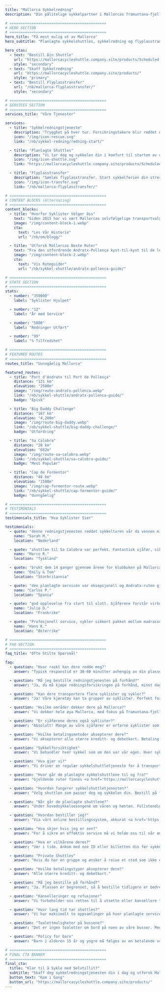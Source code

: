 ```yaml
---
title: "Mallorca Sykkelredning"
description: "Din pålitelige sykkelpartner i Mallorcas Tramuntana-fjell. Sykkelredningstjeneste, shuttles og flyplasstransfer for syklister."

# ============================================
# HERO SECTION
# ============================================
hero_title: "Få mest mulig ut av Mallorca"
hero_subtitle: "Planlagte sykkelshuttles, sykkelredning og flyplasstransfer av syklister for syklister"

hero_ctas:
  - text: "Bestill Din Shuttle"
    url: "https://mallorcacycleshuttle.company.site/products/Scheduled-Bike-Buses-c15728235"
    style: "secondary"
  - text: "Skaff Sykkelredning"
    url: "https://mallorcacycleshuttle.company.site/products/"
    style: "primary"
  - text: "Bestill Flyplasstransfer"
    url: "/nb/mallorca-flyplasstransfer/"
    style: "secondary"

# ============================================
# SERVICES SECTION
# ============================================
services_title: "Våre Tjenester"

services:
  - title: "Sykkelredningstjeneste"
    description: "Trygghet på hver tur. Forsikringstakere blir reddet overalt på Mallorca hvis sykkelen eller kroppen svikter."
    icon: "/img/icon-rescue.svg"
    link: "/nb/sykkel-redning/redning-start/"

  - title: "Planlagte Shuttles"
    description: "Vi tar deg og sykkelen din i komfort til starten av de ikoniske enveisrutene."
    icon: "/img/icon-shuttle.svg"
    link: "https://mallorcacycleshuttle.company.site/products/Scheduled-Bike-Buses-c15728235"

  - title: "Flyplasstransfer"
    description: "Sømløs flyplasstransfer. Start sykkelferien din stressfritt fra det øyeblikket du lander."
    icon: "/img/icon-transfer.svg"
    link: "/nb/mallorca-flyplasstransfer/"

# ============================================
# CONTENT BLOCKS (Alternating)
# ============================================
content_blocks:
  - title: "Hvorfor Syklister Velger Oss"
    text: "Siden 2015 har vi vært Mallorcas selvfølgelige transportvalg for syklister – vi kjører shuttles, håndterer redninger over hele øya og behandler sykler som om de var våre egne. Forvent et vennlig, pålitelig team, komfortable busser og lokalkunnskap du kan stole på."
    image: "/img/content-block-1.webp"
    cta:
      text: "Les Vår Historie"
      url: "/nb/om/blogg/"

  - title: "Utforsk Mallorcas Beste Ruter"
    text: "Fra den utfordrende Andratx-Pollença kyst-til-kyst til de legendariske klatringene fra havnene i Sa Calobra og Valldemossa til de stille innlandsveiene, Mallorca er et sykkelparadis i verdensklasse. Våre omfattende ruteguider hjelper deg med å planlegge dine perfekte enveisturer med detaljerte kart, høydeprofiler og innsidertips."
    image: "/img/content-block-2.webp"
    cta:
      text: "Vis Ruteguider"
      url: "/nb/sykkel-shuttle/andratx-pollenca-guide/"

# ============================================
# STATS SECTION
# ============================================
stats:
  - number: "350000"
    label: "Syklister Hjulpet"

  - number: "12"
    label: "År med Service"

  - number: "5000"
    label: "Redninger Utført"

  - number: "99"
    label: "% Tilfredshet"

# ============================================
# FEATURED ROUTES
# ============================================
routes_title: "Uunngåelig Mallorca"

featured_routes:
  - title: "Port d'Andratx til Port de Pollença"
    distance: "121 km"
    elevation: "2500m"
    image: "/img/route-andratx-pollenca.webp"
    link: "/nb/sykkel-shuttle/andratx-pollenca-guide/"
    badge: "Episk"

  - title: "Big Daddy Challenge"
    distance: "167 km"
    elevation: "4,200m"
    image: "/img/route-big-daddy.webp"
    link: "/nb/sykkel-shuttle/big-daddy-challenge/"
    badge: "Utfordring"

  - title: "Sa Calobra"
    distance: "20 km"
    elevation: "682m"
    image: "/img/route-sa-calobra.webp"
    link: "/nb/sykkel-shuttle/sa-calobra-guide/"
    badge: "Mest Populær"

  - title: "Cap de Formentor"
    distance: "40 km"
    elevation: "1500m"
    image: "/img/cap-formentor-route.webp"
    link: "/nb/sykkel-shuttle/cap-formentor-guide/"
    badge: "Uunngåelig"

# ============================================
# TESTIMONIALS
# ============================================
testimonials_title: "Hva Syklister Sier"

testimonials:
  - quote: "denne redningstjenesten reddet sykkelturen vår da vennen min fikk et mekanisk problem. Profesjonelt, raskt og vennlig. Anbefales på det sterkeste!"
    name: "Sarah M."
    location: "Nederland"

  - quote: "shuttlen til Sa Calobra var perfekt. Fantastisk sjåfør, sikker sykkeltransport og vi startet turen vår fra akkurat der vi ville med friske ben. Verdt hver krone."
    name: "Marco R."
    location: "Tyskland"

  - quote: "brukt dem 14 ganger gjennom årene for klubbuken på Mallorca. Flyplasstransfer og planlagt shuttle til Andratx. Tryggheten alene er verdt det. Disse gutta vet hva de gjør."
    name: "Emily & Tom"
    location: "Storbritannia"

  - quote: "den planlagte servicen var eksepsjonell og Andratx-ruten gjorde sykkelferien vår. Kan ikke vente til neste år!"
    name: "Carlos P."
    location: "Spania"

  - quote: "god opplevelse fra start til slutt. Sjåførene forstår virkelig syklisters behov. Gjort fire turer med dem nå."
    name: "Julie D."
    location: "Frankrike"

  - quote: "Profesjonell service, sykler sikkert pakket mellom madrasser og rutene er spektakulære. Anbefales sterkt for seriøse syklister."
    name: "Hans K."
    location: "Østerrike"

# ============================================
# FAQ SECTION
# ============================================
faq_title: "Ofte Stilte Spørsmål"

faq:
  - question: "Hvor raskt kan dere redde meg?"
    answer: "Typisk responstid er 30-60 minutter avhengig av din plassering på Mallorca. Vi har flere kjøretøy stasjonert over hele øya for rask respons."

  - question: "Må jeg bestille redningstjenesten på forhånd?"
    answer: "Ja, du må kjøpe redningsforsikringen på forhånd, minst dagen før bruk (gyldig for hele oppholdet ditt)."

  - question: "Kan dere transportere flere syklister og sykler?"
    answer: "Ja! Våre kjøretøy kan ta grupper av syklister. Perfekt for sykkelgrupper eller sykkelklubber."

  - question: "Hvilke områder dekker dere på Mallorca?"
    answer: "Vi dekker hele øya Mallorca, med fokus på Tramuntana-fjellene hvor de beste enveisrutene finnes. Fra Andratx til Pollença og overalt imellom."

  - question: "Er sjåførene deres også syklister?"
    answer: "Absolutt! Mange av våre sjåfører er erfarne syklister som kjenner rutene, utfordringene og akkurat hva du trenger."

  - question: "Hvilke betalingsmetoder aksepterer dere?"
    answer: "Vi aksepterer alle større kreditt- og debetkort. Betaling håndteres sikkert gjennom Stripe bestillingssystem."

  - question: "Sykkelforsiktighet"
    answer: "Vi behandler hver sykkel som om den var vår egen. Hver sykkel pakkes sikkert i spesialtilpassede tilhengere, dempet mellom madrasser, noe som sikrer at den ankommer i samme stand som da den ble pakket før avreise."

  - question: "Hva gjør vi?"
    answer: "Vi driver en regulær sykkelshuttletjeneste for å transportere deg og sykkelen din til starten av Mallorcas ikoniske enveis bucket-list-ruter. Sjekk <a href='https://mallorcacycleshuttle.company.site/products/' target='_blank' rel='noopener noreferrer'>timeplanen her</a>. Vi tilbyr en sykkel- og syklist-redningstjeneste ved havari. <a href='https://mallorcacycleshuttle.company.site/products/' target='_blank' rel='noopener noreferrer'>Lenke her</a>. Vi tilbyr private flyplasstransfer med direkte tilbud tilgjengelig <a href='/nb/mallorca-flyplasstransfer/'>her</a>."

  - question: "Hvor går de planlagte sykkelshuttlene til og fra?"
    answer: "Gjeldende ruter finnes <a href='https://mallorcacycleshuttle.company.site/products/' target='_blank' rel='noopener noreferrer'>her</a>."

  - question: "Hvordan fungerer sykkelshuttletjenesten?"
    answer: "Velg shuttlen som passer deg og sykkelen din. Bestill på forhånd, da plassene er begrenset. Ankom minst 15 minutter før avreise med bevis på ID eller billetten din (å vise den på telefonen din er ideelt) for å få lastet sykkelen din. <a href='https://mallorcacycleshuttle.company.site/products/' target='_blank' rel='noopener noreferrer'>Bestill her</a>. Nyt reisen til destinasjonen din og elsk turen tilbake. Enkelt, effektivt og essensielt – forvandler dagen din til et uforglemmelig eventyr."

  - question: "Når går de planlagte shuttlene?"
    answer: "Under hovedsykkelsesongene om våren og høsten. Fullstendig sykkelshuttletidsplan finnes <a href='https://mallorcacycleshuttle.company.site/products/' target='_blank' rel='noopener noreferrer'>her</a>."

  - question: "Hvordan bestiller jeg?"
    answer: "Via vårt online bestillingssystem, akkurat <a href='https://mallorcacycleshuttle.company.site/products/' target='_blank' rel='noopener noreferrer'>her</a>."

  - question: "Hva skjer hvis jeg er sen?"
    answer: "For å sikre en effektiv service må vi holde oss til vår annonserte tidsplan. Dessverre kan vi ikke vente på forsinkede passasjerer, da dette påvirker både vår service og andre syklister. Vennligst ankom til det valgte avreisepunktet før sykkelpakkingstiden som er angitt på billetten din. Siden ditt fravær kan forhindre andre i å bestille, kan vi ikke utstede refusjoner for tapte shuttles."

  - question: "Hva er vilkårene deres?"
    answer: "Vær i tide. Ankom med noe ID eller billetten din før sykkelinnlasting som er angitt på billetten din. Fullstendige vilkår her."

  - question: "Private Shuttles"
    answer: "Hvis du har en gruppe og ønsker å reise et sted som ikke er i timeplanen eller på et annet tidspunkt, vennligst <a href='/nb/sykkel-shuttle/private-shuttle-bestillinger/'>bestill her</a>."

  - question: "Hvilke betalingstyper aksepterer dere?"
    answer: "Alle større kreditt- og debetkort."

  - question: "Må jeg bestille på forhånd?"
    answer: "Ja. Plassen er begrenset, så å bestille tidligere er bedre enn å bestille senere for å unngå skuffelse. Vi anbefaler også å bestille turen din tidlig i oppholdet ditt, noe som sikrer friske ben og en reservedag hvis været skulle bli dårlig på din valgte dag. <a href='https://mallorcacycleshuttle.company.site/products/' target='_blank' rel='noopener noreferrer'>Bestill her</a>."

  - question: "Kanselleringer og refusjoner"
    answer: "Vi forbeholder oss retten til å utsette eller kansellere tjenester etter behov og uten å utstede forhåndsvarsel. I tilfelle en shuttlekansellering er en full refusjon for kjøpte billetter, eller overføring til en alternativ buss tilgjengelig. Hvis du ønsker å endre billetten din til en annen dato, kan dette være mulig og vil bli avgjort fra sak til sak. For fullstendig refusjons- og kanselleringsinformasjon, se de fullstendige vilkårene her."

  - question: "Hvor lang tid tar shuttles?"
    answer: "Vi har maksimalt to oppsamlinger på hver planlagte service. En eksempeltjeneste til Andratx er som følger: Port de Pollença, begynn å pakke sykler kl. 07:15, deretter videre til Alcúdia og begynn å pakke sykler kl. 07:35 med en gjennomsnittlig ankomsttid kl. 09:15 i Andratx, avhengig av trafikken."

  - question: "Toalettmuligheter på bussene?"
    answer: "Det er ingen toaletter om bord på noen av våre busser. Med en maksimal reisetid på 90 minutter er det normalt ikke nødvendig! Bare vær forsiktig med mengden væske du velger å ha før og under reisen."

  - question: "Policy for barn"
    answer: "Barn i alderen 15 år og yngre må følges av en betalende voksen. Alle plasser er prissatt likt."

# ============================================
# FINAL CTA BANNER
# ============================================
final_cta:
  title: "Klar til å Sykle med Selvtillit?"
  subtitle: "Skaff deg sykkelredningstjenesten din i dag og utforsk Mallorca bekymringsfritt"
  button_text: "Kom i Gang"
  button_url: "https://mallorcacycleshuttle.company.site/products/"
---
```

